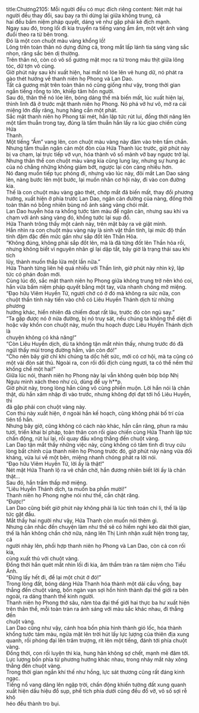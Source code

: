 title:Chương2105: Mỗi người đều có mục đích riêng
content:
Nét mặt hai người đều thay đổi, sau bay ra thì dừng lại giữa không trung, cả<br>hai đều bấm niệm pháp quyết, dáng vẻ như gặp phải kẻ địch mạnh.<br>Ngay sau đó, trong lối đi kia truyền ra tiếng vang ầm ầm, một vệt ánh vàng<br>đuổi theo ra từ bên trong.<br>Đó là một con chuột màu vàng khổng lồ!<br>Lông trên toàn thân nó dựng đứng cả, trong mắt lấp lánh tia sáng vàng sắc<br>nhọn, răng sắc bén dị thường.<br>Trên thân nó, còn có vô số gương mặt mọc ra từ trong máu thịt giữa lông<br>tóc, dữ tợn vô cùng.<br>Giờ phút này sau khi xuất hiện, hai mắt nó lóe lên vẻ hung dữ, nó phát ra<br>gào thét hướng về thanh niên họ Phong và Lan Dao.<br>Tất cả gương mặt trên toàn thân nó cũng giống như vậy, trong thời gian<br>ngắn tiếng rống to lớn, khiếp tâm hồn người.<br>Sau đó, thân thể nó lóe lên, bóng dáng thế mà biến mất, lúc xuất hiện lại,<br>thình lình đã ở trước mặt thanh niên họ Phong. Nó phá vỡ hư vô, mở ra cái<br>miệng lớn đầy răng, hung hăng cắn một phát.<br>Sắc mặt thanh niên họ Phong tái mét, hắn lập tức rút lui, đồng thời nâng lên<br>một tấm thuẫn trong tay, đúng là tấm thuẫn hắn lấy ra lúc giao chiến cùng Hứa<br>Thanh.<br>Một tiếng “Ầm” vang lên, con chuột màu vàng này đâm vào trên tấm chắn.<br>Nhưng tấm thuẫn ngăn cản một đòn của Hứa Thanh lúc trước, giờ phút này<br>bị va chạm, lại trực tiếp vỡ vụn, hóa thành vô số mảnh vỡ bay ngược trở lại.<br>Nhưng thân thể con chuột màu vàng kia cũng lung lay, nhưng sự hung ác<br>của nó chẳng những không giảm bớt, ngược lại còn càng nhiều hơn.<br>Nó đang muốn tiếp tục phóng đi, nhưng vào lúc này, đôi mắt Lan Dao sáng<br>lên, nàng bước lên một bước, lại muốn nhân cơ hội này, đi vào con đường kia.<br>Thế là con chuột màu vàng gào thét, chớp mắt đã biến mất, thay đổi phương<br>hướng, xuất hiện ở phía trước Lan Dao, ngăn cản đường của nàng, đồng thời<br>toàn thân nó bỗng nhiên bùng nổ ánh sáng vàng chói mắt.<br>Lan Dao huyễn hóa ra khổng tước tám màu để ngăn cản, nhưng sau khi va<br>chạm với ánh sáng vàng đó, khổng tước lại sụp đổ.<br>Hứa Thanh trông thấy một cảnh này, trên mặt bày ra vẻ giật mình.<br>Hắn nhìn ra con chuột màu vàng này là sinh vật thần tính, lại mức độ thần<br>tính đậm đặc đến mức gần như sắp đốt lên Thần Hỏa.<br>“Không đúng, không phải sắp đốt lên, mà là đã từng đốt lên Thần hỏa rồi,<br>nhưng không biết vì nguyên nhân gì lại dập tắt, bây giờ là trạng thái sau khi tích<br>lũy, thành muốn thắp lửa một lần nữa.”<br>Hứa Thanh từng liên hệ quá nhiều với Thần linh, giờ phút này nhìn kỹ, lập<br>tức có phán đoán mới.<br>Cùng lúc đó, sắc mặt thanh niên họ Phong giữa không trung trở nên khó coi,<br>hắn vừa bấm niệm pháp quyết bằng một tay, vừa nhanh chóng mở miệng.<br>“Đạo hữu Viêm Huyền Tử, ngươi chớ có ở đó mà không ra sức nữa, con<br>chuột thần tính này tiến vào chỗ có Liêu Huyền Thánh dịch từ những phương<br>hướng khác, hiển nhiên đã chiếm đoạt rất lâu, trước đó còn ngủ say.”<br>“Ta gặp được nó ở nửa đường, bị nó truy sát, nếu chúng ta không thể diệt đi<br>hoặc vây khốn con chuột này, muốn thu hoạch được Liêu Huyền Thánh dịch là<br>chuyện không có khả năng!”<br>“Còn Liêu Huyền dịch, dù ta không tận mắt nhìn thấy, nhưng trước đó đã<br>ngửi thấy mùi trong đường hầm, vẫn còn đó!”<br>“Cho nên bây giờ chỉ khi chúng ta dốc hết sức, mới có cơ hội, mà ta cũng có<br>một vài đòn sát thủ. Ngoài ra, con rối đối địch cùng ngươi, ta có thể nếm thử<br>khống chế một hai!”<br>Giữa lúc nói, thanh niên họ Phong này lại vẫn không quên bóp bóp Nhị<br>Ngưu mình xách theo như cũ, dùng để uy h**p.<br>Giờ phút này, trong lòng hắn cũng vô cùng phiền muộn. Lời hắn nói là chân<br>thật, dù hắn xâm nhập đi vào trước, nhưng không đợi đạt tới hồ Liêu Huyền, thì<br>đã gặp phải con chuột vàng này.<br>Con thú này xuất hiện, ở ngoài hắn kế hoạch, cũng không phải bố trí của<br>tiên tổ hắn.<br>Nhưng bây giờ, cũng không có cách nào khác, hắn cắn răng, phun ra máu<br>tươi, triển khai bí pháp, toàn thân con rối giao chiến cùng Hứa Thanh lập tức<br>chấn động, rút lui lại, rồi quay đầu xông thẳng đến chuột vàng.<br>Lan Dao tận mắt thấy những việc này, cũng không có tâm tình đi truy cứu<br>lòng bất chính của thanh niên họ Phong trước đó, giờ phút này nàng vừa đối<br>kháng, vừa lui về một bên, miệng nhanh chóng phát ra lời nói.<br>“Đạo hữu Viêm Huyền Tử, lời ấy là thật!”<br>Nét mặt Hứa Thanh lộ ra vẻ chần chờ, hắn đương nhiên biết lời ấy là chân<br>thật...<br>Sau đó, hắn trầm thấp mở miệng.<br>“Liêu Huyền Thánh dịch, ta muốn ba phần mười!”<br>Thanh niên họ Phong nghe nói như thế, cắn chặt răng.<br>“Được!”<br>Lan Dao cũng biết giờ phút này không phải là lúc tính toán chi li, thế là lập<br>tức gật đầu.<br>Mắt thấy hai người như vậy, Hứa Thanh còn muốn nói thêm gì.<br>Nhưng cân nhắc đến chuyện làm như thế sẽ có hiềm nghi kéo dài thời gian,<br>thế là hắn không chần chờ nữa, nâng lên Thị Linh nhận xuất hiện trong tay, cả<br>người nhảy lên, phối hợp thanh niên họ Phong và Lan Dao, còn cả con rối kia,<br>cùng xuất thủ với chuột vàng.<br>Đồng thời hắn quét mắt nhìn lối đi kia, âm thầm tràn ra tâm niệm cho Tiểu<br>Ảnh.<br>“Đừng lấy hết đi, để lại một chút ở đó!”<br>Trong lòng đất, bóng dáng Hứa Thanh hóa thành một dải cầu vồng, bay<br>thẳng đến chuột vàng, bốn ngàn vạn sợi hồn hình thành đại thế giới ra bên<br>ngoài, ra dáng thanh thế kinh người.<br>Thanh niên họ Phong thở sâu, năm tòa đại thế giới hai thực ba hư xuất hiện<br>trên thân thể, mỗi toàn tràn ra ánh sáng với màu sắc khác nhau, đi thẳng đến<br>chuột vàng.<br>Lan Dao cũng như vậy, cánh hoa bốn phía hình thành gió lốc, hóa thành<br>khổng tước tám màu, ngửa mặt lên trời hút lấy lực lượng của thiên địa xung<br>quanh, rồi phóng đại lên trăm trượng, rít lên một tiếng, đánh tới phía chuột<br>vàng.<br>Đồng thời, con rối luyện thi kia, hung hãn không sợ chết, mạnh mẽ đâm tới.<br>Lực lượng bốn phía từ phương hướng khác nhau, trong nháy mắt này xông<br>thẳng đến chuột vàng.<br>Trong thời gian ngắn khí thế như hồng, lực sát thương cũng rất đáng kinh<br>ngạc.<br>Tiếng nổ vang dâng lên ngập trời, chấn động khiến tường đất xung quanh<br>xuất hiện dấu hiệu đổ sụp, phế tích phía dưới cũng đều đổ vỡ, vô số sợi rễ khô<br>héo đều thành tro bụi.